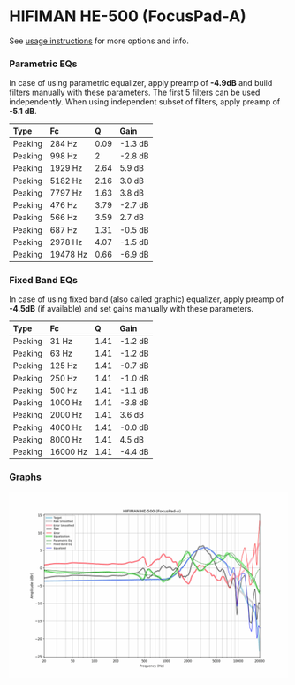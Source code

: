 # HIFIMAN HE-500 (FocusPad-A)
See [usage instructions](https://github.com/jaakkopasanen/AutoEq#usage) for more options and info.

### Parametric EQs
In case of using parametric equalizer, apply preamp of **-4.9dB** and build filters manually
with these parameters. The first 5 filters can be used independently.
When using independent subset of filters, apply preamp of **-5.1 dB**.

| Type    | Fc       |    Q | Gain    |
|:--------|:---------|:-----|:--------|
| Peaking | 284 Hz   | 0.09 | -1.3 dB |
| Peaking | 998 Hz   | 2    | -2.8 dB |
| Peaking | 1929 Hz  | 2.64 | 5.9 dB  |
| Peaking | 5182 Hz  | 2.16 | 3.0 dB  |
| Peaking | 7797 Hz  | 1.63 | 3.8 dB  |
| Peaking | 476 Hz   | 3.79 | -2.7 dB |
| Peaking | 566 Hz   | 3.59 | 2.7 dB  |
| Peaking | 687 Hz   | 1.31 | -0.5 dB |
| Peaking | 2978 Hz  | 4.07 | -1.5 dB |
| Peaking | 19478 Hz | 0.66 | -6.9 dB |

### Fixed Band EQs
In case of using fixed band (also called graphic) equalizer, apply preamp of **-4.5dB**
(if available) and set gains manually with these parameters.

| Type    | Fc       |    Q | Gain    |
|:--------|:---------|:-----|:--------|
| Peaking | 31 Hz    | 1.41 | -1.2 dB |
| Peaking | 63 Hz    | 1.41 | -1.2 dB |
| Peaking | 125 Hz   | 1.41 | -0.7 dB |
| Peaking | 250 Hz   | 1.41 | -1.0 dB |
| Peaking | 500 Hz   | 1.41 | -1.1 dB |
| Peaking | 1000 Hz  | 1.41 | -3.8 dB |
| Peaking | 2000 Hz  | 1.41 | 3.6 dB  |
| Peaking | 4000 Hz  | 1.41 | -0.0 dB |
| Peaking | 8000 Hz  | 1.41 | 4.5 dB  |
| Peaking | 16000 Hz | 1.41 | -4.4 dB |

### Graphs
![](./HIFIMAN%20HE-500%20(FocusPad-A).png)